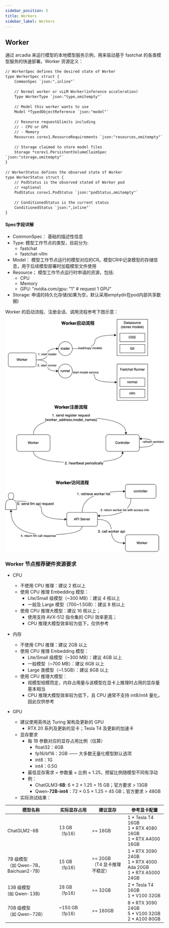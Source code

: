 ```yaml
---
sidebar_position: 5
title: Workers
sidebar_label: Workers
---
```

## Worker

通过 arcadia 来运行模型的本地模型服务示例，用来驱动基于 fastchat 的各类模型服务的快速部署。Worker 资源定义：
```golang
// WorkerSpec defines the desired state of Worker
type WorkerSpec struct {
    CommonSpec `json:",inline"`

    // Normal worker or vLLM Worker(inference acceleration)
    Type WorkerType `json:"type,omitempty"`

    // Model this worker wants to use
    Model *TypedObjectReference `json:"model"`

    // Resource request&limits including
    // - CPU or GPU
    // - Memory
    Resources corev1.ResourceRequirements `json:"resources,omitempty"`

    // Storage claimed to store model files
    Storage *corev1.PersistentVolumeClaimSpec `json:"storage,omitempty"`
}

// WorkerStatus defines the observed state of Worker
type WorkerStatus struct {
    // PodStatus is the observed stated of Worker pod
    // +optional
    PodStatus corev1.PodStatus `json:"podStatus,omitempty"`

    // ConditionedStatus is the current status
    ConditionedStatus `json:",inline"`
}
```
#### Spec字段详解
* CommonSpec： 基础的描述性信息
* Type: 模型工作节点的类型，目前分为:
    - fastchat
    - fastchat-vllm
* Model： 模型工作节点运行的模型对应的CR。模型CR中记录模型的存储信息，用于后续模型部署时加载模型文件使用
* Resource； 模型工作节点运行时申请的资源，包括:
    - CPU
    - Memory
    - GPU: "nvidia.com/gpu: "1" # request 1 GPU"
* Storage: 申请的持久化存储(如果为空，默认采用emptydir在pod内部共享数据)

Worker 的启动流程、注册会话、调用流程参考下图示意：

![](./images/2024-01-05-15-27-01.png)

### Worker 节点推荐硬件资源要求

- CPU
  - 不使用 CPU 推理：建议 2 核以上
  - 使用 CPU 推理 Embedding 模型： 
    - Lite/Small 级模型（~300 MB）：建议 4 核以上
    - 一般及 Large 模型（700~1.5GB）：建议 8 核以上
  - 使用 CPU 推理大模型：建议 16 核以上；
    - 使用支持 AVX-512 指令集的 CPU 效率更高；
    - CPU 推理大模型效率较为低下，仅供参考

- 内存
  - 不使用 CPU 推理：建议 2GB 以上
  - 使用 CPU 推理 Embedding 模型：
    - Lite/Small 级模型（~300 MB）：建议 4GB 以上
    - 一般模型（~700 MB）：建议 6GB 以上
    - Large 类模型（~1.5GB）：建议 8GB 以上
  - 使用 CPU 推理大模型：
    - 视模型规模而定，内存占用量与该模型在显卡上推理时占用的显存量基本相当
    - CPU 推理大模型效率较为低下，且 CPU 通常不支持 int8/int4 量化，因此仅供参考
- GPU
  - 建议使用英伟达 Turing 架构及更新的 GPU
    - RTX 20 系列及更新的显卡；Tesla T4 及更新的加速卡
  - 显存要求
    - 每 1B 参数对应的显存占用比例（估算）
      - float32：4GB
      - fp16/bf16：2GB —— 大多数无量化模型默认选项
      - int8：1G
      - int4：0.5G
    - 最低显存需求 = 参数量 × 比例 × 1.25，预留比例随模型不同有浮动
    - 例：
      - ChatGLM3-**6B**: 6 × 2 × 1.25 = 15 GB；官方要求 > 13GB
      - Qwen-**72B-int4**：72 × 0.5 × 1.25 = 45 GB；官方要求 > 48GB
  - 实际测试结果：

| 模型名称                                   | 实际显存占用    | 建议显存                           | 参考显卡配置                                                 |
| ------------------------------------------ | --------------- | ---------------------------------- | ------------------------------------------------------------ |
| ChatGLM2-6B                                | 13 GB（fp16）   | >= 16GB                            | 1 * Tesla T4 16GB<br />1 * RTX 4080 16GB<br />1 * RTX A4000 16GB |
| 7B 级模型<br />（如 Qwen-7B，Baichuan2-7B) | 15 GB（fp16）   | >= 20GB<br />（T4 显卡推理不稳定） | 1 * RTX 3090 24GB<br />1 * RTX 4000 Ada 20GB<br />1 * RTX A5000 24GB |
| 13B 级模型<br />(如 Qwen-13B)              | 28 GB（fp16）   | >= 32GB                            | 2 * Tesla T4 16GB<br />1 * V100 32GB                         |
| 70B 级模型<br />（如 Qwen-72B）            | ~150 GB（fp16） | >= 160GB                           | 8 * RTX 3090 24GB<br />5 * V100 32GB<br />2 * A100 80GB      |

